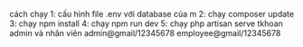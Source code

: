 cách chạy
1: cấu hình file .env với database của m
2: chạy composer update
3: chạy npm install
4: chạy npm run dev
5: chạy php artisan serve
tkhoan admin và nhân viên
admin@gmail/12345678
employee@gmail/12345678
